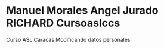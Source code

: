 Manuel Morales
Angel Jurado
RICHARD
Cursoaslccs
===========

Curso ASL Caracas
Modificando datos personales
